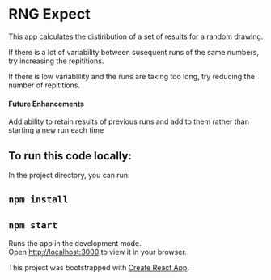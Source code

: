 # RNG Expect

This app calculates the distiribution of a set of results for a random drawing.

If there is a lot of variability between susequent runs of the same numbers, try increasing the repititions.

If there is low variablility and the runs are taking too long, try reducing the number of repititions.

#### Future Enhancements

Add ability to retain results of previous runs and add to them rather than starting a new run each time

## To run this code locally:

In the project directory, you can run:

## `npm install`
## `npm start`

Runs the app in the development mode.\
Open [http://localhost:3000](http://localhost:3000) to view it in your browser.

This project was bootstrapped with [Create React App](https://github.com/facebook/create-react-app).
